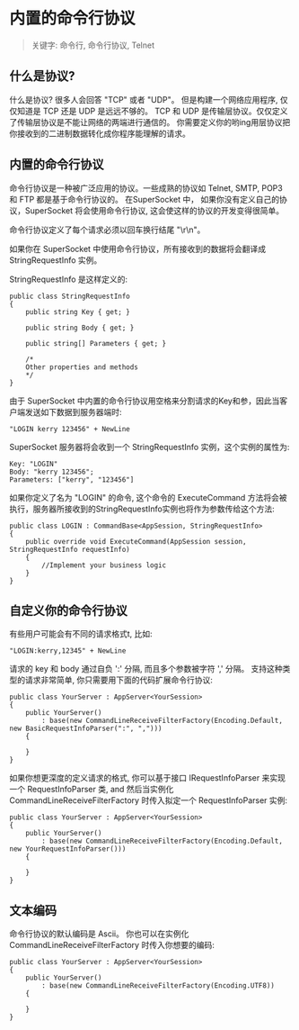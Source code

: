# 内置的命令行协议

> 关键字: 命令行, 命令行协议, Telnet

## 什么是协议?

什么是协议? 很多人会回答 "TCP" 或者 "UDP"。 但是构建一个网络应用程序, 仅仅知道是 TCP 还是 UDP 是远远不够的。 TCP 和 UDP 是传输层协议。仅仅定义了传输层协议是不能让网络的两端进行通信的。 你需要定义你的哟ing用层协议把你接收到的二进制数据转化成你程序能理解的请求。

## 内置的命令行协议

命令行协议是一种被广泛应用的协议。一些成熟的协议如 Telnet, SMTP, POP3 和 FTP 都是基于命令行协议的。 在SuperSocket 中， 如果你没有定义自己的协议，SuperSocket 将会使用命令行协议, 这会使这样的协议的开发变得很简单。

命令行协议定义了每个请求必须以回车换行结尾 "\r\n"。

如果你在 SuperSocket 中使用命令行协议，所有接收到的数据将会翻译成 StringRequestInfo 实例。

StringRequestInfo 是这样定义的:

    public class StringRequestInfo
    {
        public string Key { get; }
        
        public string Body { get; }
        
        public string[] Parameters { get; }

        /*
        Other properties and methods
        */
    }

由于 SuperSocket 中内置的命令行协议用空格来分割请求的Key和参，因此当客户端发送如下数据到服务器端时:

    "LOGIN kerry 123456" + NewLine

SuperSocket 服务器将会收到一个 StringRequestInfo 实例，这个实例的属性为:

    Key: "LOGIN"
    Body: "kerry 123456";
    Parameters: ["kerry", "123456"]

如果你定义了名为 "LOGIN" 的命令, 这个命令的 ExecuteCommand 方法将会被执行，服务器所接收到的StringRequestInfo实例也将作为参数传给这个方法:

    public class LOGIN : CommandBase<AppSession, StringRequestInfo>
    {
        public override void ExecuteCommand(AppSession session, StringRequestInfo requestInfo)
        {
            //Implement your business logic
        }
    }


## 自定义你的命令行协议

有些用户可能会有不同的请求格式t, 比如:

    "LOGIN:kerry,12345" + NewLine

请求的 key 和 body 通过自负 ':' 分隔, 而且多个参数被字符 ',' 分隔。 支持这种类型的请求非常简单, 你只需要用下面的代码扩展命令行协议:

    public class YourServer : AppServer<YourSession>
    {
        public YourServer()
            : base(new CommandLineReceiveFilterFactory(Encoding.Default, new BasicRequestInfoParser(":", ",")))
        {

        }
    }

如果你想更深度的定义请求的格式, 你可以基于接口 IRequestInfoParser<StringRequestInfo> 来实现一个 RequestInfoParser 类, and 然后当实例化 CommandLineReceiveFilterFactory 时传入拟定一个 RequestInfoParser 实例:

    public class YourServer : AppServer<YourSession>
    {
        public YourServer()
            : base(new CommandLineReceiveFilterFactory(Encoding.Default, new YourRequestInfoParser()))
        {

        }
    }
    
## 文本编码

命令行协议的默认编码是 Ascii。 你也可以在实例化 CommandLineReceiveFilterFactory 时传入你想要的编码:

    public class YourServer : AppServer<YourSession>
    {
        public YourServer()
            : base(new CommandLineReceiveFilterFactory(Encoding.UTF8))
        {

        }
    }
